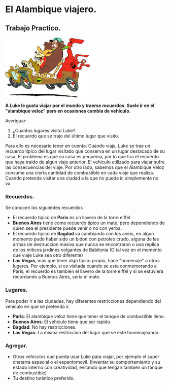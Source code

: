 # El Alambique viajero.
## Trabajo Practico.

![](AlambiqueVeloz.jpg)

**A Luke le gusta viajar por el mundo y traerse recuerdos. Suele ir en el "alambique veloz" pero en ocasiones cambia de vehículo**.

Averiguar:
1. ¿Cuantos lugares visito Luke?.
2. El recuerdo que se trajo del último lugar que visito.

Para ello es necesario tener en cuenta:
Cuando viaja, Luke se trae un recuerdo tipico del lugar visitado que conserva en un lugar destacado de su casa. El problema es que su casa es pequenia, por lo que tira el recuerdo que haya traido de algun viaje anterior.
El vehiculo utilizado para viajar sufre las consecuencias del viaje. Por otro lado, sabemos que el Alambique Veloz consume una cierta cantidad de combustible en cada viaje que realiza.
Cuando pretende visitar una ciudad a la que no puede ir, simplemente no va.

### Recuerdos.
Se conocen los siguientes recuerdos
- El recuerdo tipico de **Paris** es un llavero de la torre eiffel.
- **Buenos Aires** tiene como recuerdo tipico un mate, pero dependiendo de quien sea el presidente puede venir o no con yerba.
- El recuerdo tipico de **Bagdad** va cambiando con los anios, en algun momento pudo haber sido un bidon con petroleo crudo, alguna de las armas de destruccion masiva que nunca se encontraron o una replica de los miticos jardines colgantes de Babilonia (O tal vez en el momento que viaje Luke sea otro diferente)
- **Las Vegas**, mas que tener algo tipico propio, hace "homenaje" a otros lugares. Por ejemplo, si es visitada cuando se esta conmemorando a Paris, el recuerdo es tambien el llavero de la torre eiffel y si se estuviera recordando a Buenos Aires, seria el mate.

### Lugares.
Para poder ir a las ciudades, hay diferentes restricciones dependiendo del vehiculo en que se pretenda ir.
- **Paris**: El alambique veloz tiene que tener el tanque de combustible lleno.
- **Buenos Aires**: El vehiculo tiene que ser rapido.
- **Bagdad**: No hay restricciones.
- **Las Vegas**: La misma restriccion del lugar que se este homenajeando.

### Agregar.
- Otros vehiculos que pueda usar Luke para viajar, por ejemplo el super chatarra especial o el espantomovil. (Inventar su comportamiento y su estado interno con creatividad, evitando que tengan tambien un tanque de combustible)
- Tu destino turistico preferido.